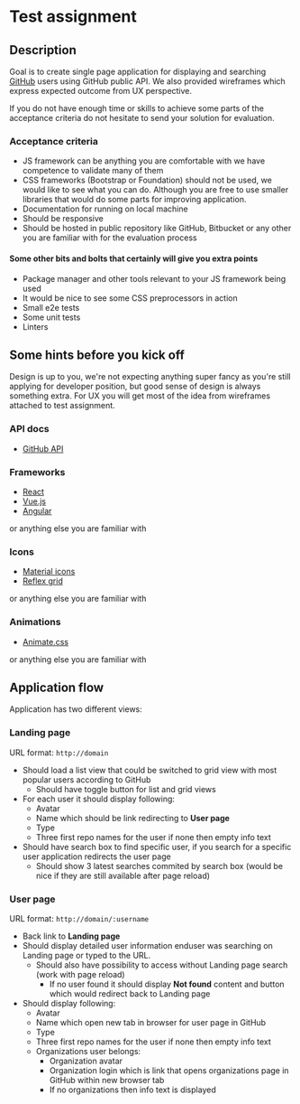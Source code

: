 # Test assignment

## Description

Goal is to create single page application for displaying and searching [GitHub](https://github.com/) users using GitHub public API. We also provided wireframes which express expected outcome from UX perspective.

If you do not have enough time or skills to achieve some parts of the acceptance criteria do not hesitate to send your solution for evaluation.

### Acceptance criteria

* JS framework can be anything you are comfortable with we have competence to validate many of them
* CSS frameworks (Bootstrap or Foundation) should not be used, we would like to see what you can do. Although you are free to use smaller libraries that would do some parts for improving application.
* Documentation for running on local machine
* Should be responsive
* Should be hosted in public repository like GitHub, Bitbucket or any other you are familiar with for the evaluation process

#### Some other bits and bolts that certainly will give you extra points

* Package manager and other tools relevant to your JS framework being used
* It would be nice to see some CSS preprocessors in action
* Small e2e tests
* Some unit tests
* Linters



## Some hints before you kick off

Design is up to you, we're not expecting anything super fancy as you're still applying for developer position, but good sense of design is always something extra. For UX you will get most of the idea from wireframes attached to test assignment.

### API docs

* [GitHub API](https://developer.github.com/v3/)

### Frameworks

* [React](https://reactjs.org/)
* [Vue.js](https://vuejs.org/)
* [Angular](https://angular.io/)

or anything else you are familiar with

### Icons

* [Material icons](https://material.io/icons/)
* [Reflex grid](http://reflexgrid.com/docs/)

or anything else you are familiar with

### Animations
* [Animate.css](https://daneden.github.io/animate.css/)

or anything else you are familiar with



## Application flow

Application has two different views:

### Landing page

URL format: `http://domain`

* Should load a list view that could be switched to grid view with most popular users according to GitHub
    * Should have toggle button for list and grid views
* For each user it should display following:
    * Avatar
    * Name which should be link redirecting to **User page**
    * Type
    * Three first repo names for the user if none then empty info text
* Should have search box to find specific user, if you search for a specific user application redirects the user page
    * Should show 3 latest searches commited by search box (would be nice if they are still available after page reload)

### User page

URL format: `http://domain/:username`

* Back link to **Landing page**
* Should display detailed user information enduser was searching on Landing page or typed to the URL.
    * Should also have possibility to access without Landing page search (work with page reload)
        * If no user found it should display **Not found** content and button which would redirect back to Landing page
* Should display following:
    * Avatar
    * Name which open new tab in browser for user page in GitHub
    * Type
    * Three first repo names for the user if none then empty info text
    * Organizations user belongs:
        * Organization avatar
        * Organization login which is link that opens organizations page in GitHub within new browser tab
        * If no organizations then info text is displayed
